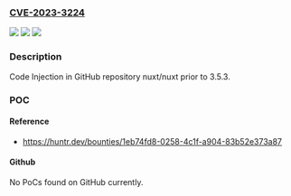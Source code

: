 ### [CVE-2023-3224](https://cve.mitre.org/cgi-bin/cvename.cgi?name=CVE-2023-3224)
![](https://img.shields.io/static/v1?label=Product&message=nuxt%2Fnuxt&color=blue)
![](https://img.shields.io/static/v1?label=Version&message=%3C%203.5.3%20&color=brighgreen)
![](https://img.shields.io/static/v1?label=Vulnerability&message=CWE-94%20Improper%20Control%20of%20Generation%20of%20Code&color=brighgreen)

### Description

Code Injection in GitHub repository nuxt/nuxt prior to 3.5.3.

### POC

#### Reference
- https://huntr.dev/bounties/1eb74fd8-0258-4c1f-a904-83b52e373a87

#### Github
No PoCs found on GitHub currently.

